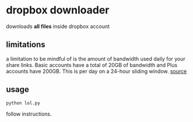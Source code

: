 # dropbox downloader
downloads **all files** inside dropbox account   


## limitations
a limitation to be mindful of is the amount of bandwidth used daily for your share links. Basic accounts have a total of 20GB of bandwidth and Plus accounts have 200GB. This is per day on a 24-hour sliding window.
[source](https://help.dropbox.com/security/banned-links)

## usage
`python lol.py`

follow instructions.